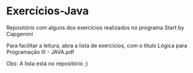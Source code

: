 # Exercícios-Java
Repositório com alguns dos exercícios realizados no programa Start by Capgemini

Para facilitar a leitura, abra a lista de exercícios, com o título Lógica para Programação III - JAVA.pdf

Obs: A lista está no repositório ;)

